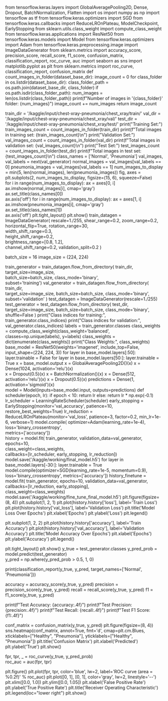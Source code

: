 from tensorflow.keras.layers import GlobalAveragePooling2D, Dense, Dropout, BatchNormalization, Flatten
import os
import numpy as np
import tensorflow as tf
from tensorflow.keras.optimizers import SGD
from tensorflow.keras.callbacks import ReduceLROnPlateau, ModelCheckpoint, EarlyStopping
from sklearn.utils.class_weight import compute_class_weight
from tensorflow.keras.applications import ResNet50
from tensorflow.keras.models import Model
from tensorflow.keras.optimizers import Adam
from tensorflow.keras.preprocessing.image import ImageDataGenerator
from sklearn.metrics import accuracy_score, precision_score, recall_score, f1_score, confusion_matrix, classification_report, roc_curve, auc
import seaborn as sns
import matplotlib.pyplot as plt
from sklearn.metrics import roc_curve, classification_report, confusion_matrix
def count_images_in_folder(dataset_base_dir):
    image_count = 0
    for class_folder in os.listdir(dataset_base_dir):
        class_folder_path = os.path.join(dataset_base_dir, class_folder)
        if os.path.isdir(class_folder_path): 
            num_images = len(os.listdir(class_folder_path))
            print(f"Number of images in '{class_folder}' folder: {num_images}")
            image_count += num_images
    return image_count

train_dir = '/kaggle/input/chest-xray-pneumonia/chest_xray/train/'
val_dir = '/kaggle/input/chest-xray-pneumonia/chest_xray/val/'
test_dir = '/kaggle/input/chest-xray-pneumonia/chest_xray/test/'
print("Training Set:")
train_images_count = count_images_in_folder(train_dir)
print(f"Total images in training set: {train_images_count}\n")
print("Validation Set:")
val_images_count = count_images_in_folder(val_dir)
print(f"Total images in validation set: {val_images_count}\n")
print("Test Set:")
test_images_count = count_images_in_folder(test_dir)
print(f"Total images in test set: {test_images_count}\n")
class_names = ['Normal', 'Pneumonia']
val_images, val_labels = next(val_generator)
normal_images = val_images[val_labels == 0]
pneumonia_images = val_images[val_labels == 1]
num_images_to_display = min(5, len(normal_images), len(pneumonia_images))
fig, axes = plt.subplots(2, num_images_to_display, figsize=(15, 6), squeeze=False)  
for i in range(num_images_to_display):
    ax = axes[0, i] 
    ax.imshow(normal_images[i], cmap='gray')  
    ax.set_title(class_names[0])  
    ax.axis('off')
for i in range(num_images_to_display):
    ax = axes[1, i]  
    ax.imshow(pneumonia_images[i], cmap='gray')  
    ax.set_title(class_names[1])  
    ax.axis('off')
plt.tight_layout()
plt.show()
train_datagen = ImageDataGenerator(
    rescale=1./255,
    shear_range=0.2,
    zoom_range=0.2,  
    horizontal_flip=True,
    rotation_range=30,  
    width_shift_range=0.3,  
    height_shift_range=0.2,  
    brightness_range=[0.8, 1.2],  
    channel_shift_range=0.2,
    validation_split=0.2 )

batch_size = 16
image_size = (224, 224)

train_generator = train_datagen.flow_from_directory(
    train_dir, 
    target_size=image_size,  
    batch_size=batch_size,
    class_mode='binary',  
    subset='training')
val_generator = train_datagen.flow_from_directory(
    train_dir,  
    target_size=image_size,
    batch_size=batch_size,
    class_mode='binary',
    subset='validation'  )
test_datagen = ImageDataGenerator(rescale=1./255)  
test_generator = test_datagen.flow_from_directory(
    test_dir,  
    target_size=image_size,
    batch_size=batch_size,
    class_mode='binary',
    shuffle=False  )
print("Class indices for training:", train_generator.class_indices)
print("Class indices for validation:", val_generator.class_indices)
labels = train_generator.classes
class_weights = compute_class_weight(class_weight='balanced', classes=np.unique(labels), y=labels)
class_weights = dict(enumerate(class_weights))
print("Class Weights:", class_weights)
base_model = ResNet50(weights='imagenet', include_top=False, input_shape=(224, 224, 3))
for layer in base_model.layers[:50]:
    layer.trainable = False
for layer in base_model.layers[50:]:
    layer.trainable = True
x = base_model.output
x = GlobalAveragePooling2D()(x)
x = Dense(1024, activation='relu')(x)  
x = Dropout(0.5)(x) 
x = BatchNormalization()(x)
x = Dense(512, activation='relu')(x)
x = Dropout(0.5)(x)
predictions = Dense(1, activation='sigmoid')(x)  
model = Model(inputs=base_model.input, outputs=predictions)
def scheduler(epoch, lr):
    if epoch < 10:
        return lr
    else:
        return lr * np.exp(-0.1)
lr_scheduler = LearningRateScheduler(scheduler)
early_stopping = EarlyStopping(monitor='val_accuracy', patience=10, restore_best_weights=True)
lr_reduction = ReduceLROnPlateau(monitor='val_loss', patience=3, factor=0.2, min_lr=1e-6, verbose=1)
model.compile(
    optimizer=Adam(learning_rate=1e-4),  
    loss='binary_crossentropy',  
    metrics=['accuracy'])  
history = model.fit(
    train_generator,
    validation_data=val_generator,
    epochs=10,  
    class_weight=class_weights,  
    callbacks=[lr_scheduler, early_stopping, lr_reduction])
model.save('/kaggle/working/final_model.h5')
for layer in base_model.layers[-30:]:
    layer.trainable = True
model.compile(optimizer=SGD(learning_rate=1e-5, momentum=0.9), loss='binary_crossentropy', metrics=['accuracy'])
history_finetune = model.fit(
    train_generator,
    epochs=10,
    validation_data=val_generator,
    callbacks=[lr_reduction, early_stopping],  
    class_weight=class_weights)
model.save('/kaggle/working/fine_tune_final_model.h5')
plt.figure(figsize=(8, 4))
plt.subplot(1, 2, 1)
plt.plot(history.history['loss'], label='Train Loss')
plt.plot(history.history['val_loss'], label='Validation Loss')
plt.title('Model Loss Over Epochs')
plt.xlabel('Epochs')
plt.ylabel('Loss')
plt.legend()

plt.subplot(1, 2, 2)
plt.plot(history.history['accuracy'], label='Train Accuracy')
plt.plot(history.history['val_accuracy'], label='Validation Accuracy')
plt.title('Model Accuracy Over Epochs')
plt.xlabel('Epochs')
plt.ylabel('Accuracy')
plt.legend()

plt.tight_layout()
plt.show()
y_true = test_generator.classes 
y_pred_prob = model.predict(test_generator)  
y_pred = np.where(y_pred_prob > 0.5, 1, 0)  

print(classification_report(y_true, y_pred, target_names=['Normal', 'Pneumonia']))

accuracy = accuracy_score(y_true, y_pred)
precision = precision_score(y_true, y_pred)
recall = recall_score(y_true, y_pred)
f1 = f1_score(y_true, y_pred)

print(f"Test Accuracy: {accuracy:.4f}")
print(f"Test Precision: {precision:.4f}")
print(f"Test Recall: {recall:.4f}")
print(f"Test F1 Score: {f1:.4f}")

conf_matrix = confusion_matrix(y_true, y_pred)
plt.figure(figsize=(8, 4))
sns.heatmap(conf_matrix, annot=True, fmt='d', cmap=plt.cm.Blues,
            xticklabels=["Healthy", "Pneumonia"], yticklabels=["Healthy", "Pneumonia"])
plt.title('Confusion Matrix')
plt.xlabel('Predicted')
plt.ylabel('True')
plt.show()

fpr, tpr, _ = roc_curve(y_true, y_pred_prob)  
roc_auc = auc(fpr, tpr)

plt.figure()
plt.plot(fpr, tpr, color='blue', lw=2, label='ROC curve (area = %0.2f)' % roc_auc)
plt.plot([0, 1], [0, 1], color='gray', lw=2, linestyle='--')
plt.xlim([0.0, 1.0])
plt.ylim([0.0, 1.05])
plt.xlabel('False Positive Rate')
plt.ylabel('True Positive Rate')
plt.title('Receiver Operating Characteristic')
plt.legend(loc="lower right")
plt.show()
